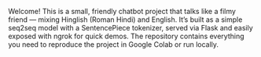 Welcome! This is a small, friendly chatbot project that talks like a filmy friend — mixing Hinglish (Roman Hindi) and English. It’s built as a simple seq2seq model with a SentencePiece tokenizer, served via Flask and easily exposed with ngrok for quick demos. The repository contains everything you need to reproduce the project in Google Colab or run locally.
